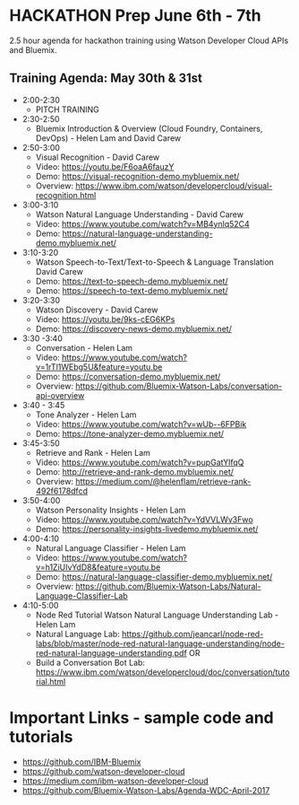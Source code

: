 # HACKATHON Prep June 6th - 7th 
2.5 hour agenda for hackathon training using Watson Developer Cloud APIs and Bluemix. 

## Training Agenda: May 30th & 31st 

* 2:00-2:30 
  * PITCH TRAINING
* 2:30-2:50 
  * Bluemix Introduction & Overview (Cloud Foundry, Containers, DevOps) - Helen Lam and David Carew 
* 2:50-3:00 
  * Visual Recognition - David Carew 
  * Video: https://youtu.be/F6oaA6fauzY
  * Demo: https://visual-recognition-demo.mybluemix.net/
  * Overview: https://www.ibm.com/watson/developercloud/visual-recognition.html
* 3:00-3:10 
  * Watson Natural Language Understanding - David Carew
  * Video: https://www.youtube.com/watch?v=MB4ynlq52C4
  * Demo: https://natural-language-understanding-demo.mybluemix.net/ 
* 3:10-3:20 
  * Watson Speech-to-Text/Text-to-Speech & Language Translation David Carew
  * Demo: https://text-to-speech-demo.mybluemix.net/
  * Demo: https://speech-to-text-demo.mybluemix.net/
* 3:20-3:30 
  * Watson Discovery - David Carew
  * Video: https://youtu.be/9ks-cEG6KPs
  * Demo: https://discovery-news-demo.mybluemix.net/
* 3:30 -3:40 
  * Conversation - Helen Lam
  * Video: https://www.youtube.com/watch?v=1rTl1WEbg5U&feature=youtu.be
  * Demo: https://conversation-demo.mybluemix.net/
  * Overview: https://github.com/Bluemix-Watson-Labs/conversation-api-overview 
* 3:40 - 3:45
  * Tone Analyzer - Helen Lam
  * Video: https://www.youtube.com/watch?v=wUb--6FPBik
  * Demo: https://tone-analyzer-demo.mybluemix.net/
* 3:45-3:50 
  * Retrieve and Rank - Helen Lam
  * Video: https://www.youtube.com/watch?v=pupGatYlfqQ
  * Demo: http://retrieve-and-rank-demo.mybluemix.net/
  * Overview: https://medium.com/@helenflam/retrieve-rank-492f6178dfcd
* 3:50-4:00 
  * Watson Personality Insights - Helen Lam 
  * Video: https://www.youtube.com/watch?v=YdVVLWv3Fwo
  * Demo: https://personality-insights-livedemo.mybluemix.net/
* 4:00-4:10 
  * Natural Language Classifier - Helen Lam
  * Video: https://www.youtube.com/watch?v=h1ZiUIvYdD8&feature=youtu.be
  * Demo: https://natural-language-classifier-demo.mybluemix.net/
  * Overview: https://github.com/Bluemix-Watson-Labs/Natural-Language-Classifier-Lab
* 4:10-5:00 
  * Node Red Tutorial Watson Natural Language Understanding Lab - Helen Lam
  * Natural Language Lab: https://github.com/jeancarl/node-red-labs/blob/master/node-red-natural-language-understanding/node-red-natural-language-understanding.pdf OR 
  * Build a Conversation Bot Lab: https://www.ibm.com/watson/developercloud/doc/conversation/tutorial.html

# Important Links - sample code and tutorials
* https://github.com/IBM-Bluemix
* https://github.com/watson-developer-cloud
* https://medium.com/ibm-watson-developer-cloud
* https://github.com/Bluemix-Watson-Labs/Agenda-WDC-April-2017





